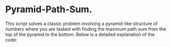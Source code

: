 # Pyramid-Path-Sum.
This script solves a classic problem involving a pyramid-like structure of numbers where you are tasked with finding the maximum path sum from the top of the pyramid to the bottom. Below is a detailed explanation of the code:
